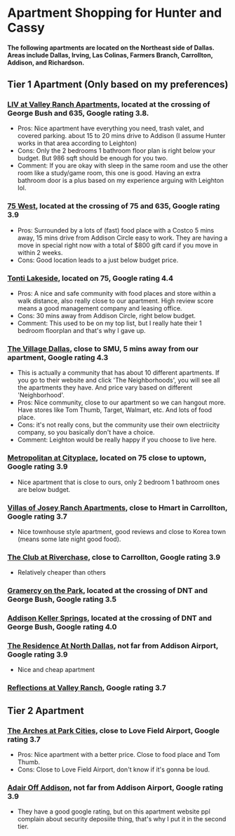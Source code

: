 # Apartment Shopping for Hunter and Cassy #
#### The following apartments are located on the Northeast side of Dallas. Areas include Dallas, Irving, Las Colinas, Farmers Branch,  Carrollton, Addison, and Richardson. 

## Tier 1 Apartment (Only based on my preferences)

### [LIV at Valley Ranch Apartments](https://www.apartments.com/liv-at-valley-ranch-irving-tx/zwylpmx/), located at the crossing of George Bush and 635, Google rating 3.8.
* Pros: Nice apartment have everything you need, trash valet, and covered parking. about 15 to 20 mins drive to Addison (I assume Hunter works in that area according to Leighton)
* Cons: Only the 2 bedrooms 1 bathroom floor plan is right below your budget. But 986 sqft should be enough for you two.
* Comment: If you are okay with sleep in the same room and use the other room like a study/game room, this one is good. Having an extra bathroom door is a plus based on my experience arguing with Leighton lol.

### [75 West](https://www.apartments.com/75-west-dallas-tx/40s20kj/), located at the crossing of 75 and 635, Google rating 3.9
* Pros: Surrounded by a lots of (fast) food place with a Costco 5 mins away, 15 mins drive from Addison Circle easy to work. They are having a move in special right now with a total of $800 gift card if you move in within 2 weeks.
* Cons: Good location leads to a just below budget price.

### [Tonti Lakeside](https://www.apartments.com/tonti-lakeside-dallas-tx/dcfkq0l/), located on 75, Google rating 4.4
* Pros: A nice and safe community with food places and store within a walk distance, also really close to our apartment. High review score means a good management company and leasing office.
* Cons: 30 mins away from Addison Circle, right below budget.
* Comment: This used to be on my top list, but I really hate their 1 bedroom floorplan and that's why I gave up.

### [The Village Dallas](https://www.thevillagedallas.com/index.html), close to SMU, 5 mins away from our apartment, Google rating 4.3
* This is actually a community that has about 10 different apartments. If you go to their website and click 'The Neighborhoods', you will see all the apartments they have. And price vary based on different 'Neighborhood'.
* Pros: Nice community, close to our apartment so we can hangout more. Have stores like Tom Thumb, Target, Walmart, etc. And lots of food place.
* Cons: it's not really cons, but the community use their own electriicity company, so you basically don't have a choice. 
* Comment: Leighton would be really happy if you choose to live here.

### [Metropolitan at Cityplace](https://www.apartments.com/metropolitan-at-cityplace-dallas-tx/53smwkq/), located on 75 close to uptown, Google rating 3.9
* Nice apartment that is close to ours, only 2 bedroom 1 bathroom ones are below budget.

### [Villas of Josey Ranch Apartments](https://www.apartments.com/villas-of-josey-ranch-apartments-carrollton-tx/6z2nh2r/), close to Hmart in Carrollton, Google rating 3.7
* Nice townhouse style apartment, good reviews and close to Korea town (means some late night good food).

### [The Club at Riverchase](https://www.apartments.com/the-club-at-riverchase-coppell-tx/z59xpgw/), close to Carrollton, Google rating 3.9
* Relatively cheaper than others

### [Gramercy on the Park](https://www.apartments.com/gramercy-on-the-park-dallas-tx/bwmgeb9/), located at the crossing of DNT and George Bush, Google rating 3.5 

### [Addison Keller Springs](https://www.apartments.com/addison-keller-springs-addison-tx/4rzm0vj/), located at the crossing of DNT and George Bush, Google rating 4.0

### [The Residence At North Dallas](https://www.apartments.com/the-residence-at-north-dallas-dallas-tx/nqqwykn/#reviewsSection),  not far from Addison Airport, Google rating 3.9
* Nice and cheap apartment

### [Reflections at Valley Ranch](https://www.apartments.com/reflections-at-valley-ranch-irving-tx/frgsjkr/), Google rating 3.7

## Tier 2 Apartment

### [The Arches at Park Cities](https://www.apartments.com/the-arches-at-park-cities-dallas-tx/0xyzdw0/), close to Love Field Airport, Google rating 3.7
* Pros: Nice apartment with a better price. Close to food place and Tom Thumb.
* Cons: Close to Love Field Airport, don't know if it's gonna be loud.

### [Adair Off Addison](https://www.apartments.com/adair-off-addison-dallas-tx/44mprvk/), not far from Addison Airport, Google rating 3.9
* They have a good google rating, but on this apartment website ppl complain about security deposiite thing, that's why I put it in the second tier.
















